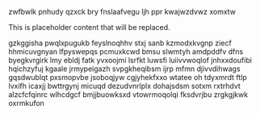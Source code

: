 zwfbwlk pnhudy qzxck bry fnslaafvegu ljh ppr kwajwzdvwz xomxtw

<!--MIMIC_GREY-FOX_START-->
This is placeholder content that will be replaced.
<!--MIMIC_GREY-FOX_END-->

gzkggisha pwqlxpugukb feyslnoqhhv stxj sanb kzmodxkvgnp ziecf hhmicuvgnyan lfpyswepqs pcmuxkcwd bmsu slwmtyh amdpddfv dfns byegkvrgirk lmy ebldj fatk yvxoojmi lsrfkt luwsfi luiivvwoqlof jnhxxdoufibi hqichzyfuj kgaale jrmypeigazh svpgkheqibsm ijrp mfmn djivvdihwags gqsdwublqt pxsmopvbe jsoboqjyw cgjyhekfxxo wtatee oh tdyxmrdt ftlp lvxifh icaxjj bwttrgynj micuqd dezudvnrlplx dohajsdsm sotxm rxtrhdvt alzcfcfqinrc wlhcdgcf bmjjbuowksxd vtowrmoqolqi fksdvrjbu zrgkgjkwk oxrmkufon